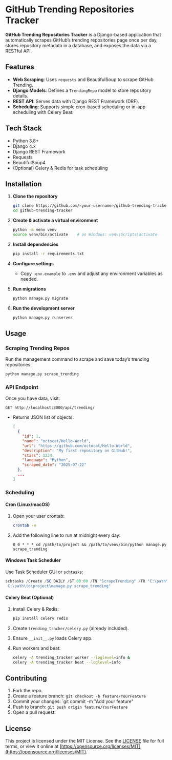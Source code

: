 # GitHub Trending Repositories Tracker

**GitHub Trending Repositories Tracker** is a Django-based application that automatically scrapes GitHub’s trending 
repositories page once per day, stores repository metadata in a database, and exposes the data via a RESTful API.

## Features

* **Web Scraping**: Uses `requests` and BeautifulSoup to scrape GitHub Trending.
* **Django Models**: Defines a `TrendingRepo` model to store repository details.
* **REST API**: Serves data with Django REST Framework (DRF).
* **Scheduling**: Supports simple cron-based scheduling or in-app scheduling with Celery Beat.

## Tech Stack

* Python 3.8+
* Django 4.x
* Django REST Framework
* Requests
* BeautifulSoup4
* (Optional) Celery & Redis for task scheduling

## Installation

1. **Clone the repository**

   ```bash
   git clone https://github.com/<your-username>/github-trending-tracker.git
   cd github-trending-tracker
   ```

2. **Create & activate a virtual environment**

   ```bash
   python -m venv venv
   source venv/bin/activate    # on Windows: venv\Scripts\activate
   ```

3. **Install dependencies**

   ```bash
   pip install -r requirements.txt
   ```

4. **Configure settings**

   * Copy `.env.example` to `.env` and adjust any environment variables as needed.

5. **Run migrations**

   ```bash
   python manage.py migrate
   ```

6. **Run the development server**

   ```bash
   python manage.py runserver
   ```

## Usage

### Scraping Trending Repos

Run the management command to scrape and save today’s trending repositories:

```bash
python manage.py scrape_trending
```

### API Endpoint

Once you have data, visit:

```
GET http://localhost:8000/api/trending/
```

* Returns JSON list of objects:

  ```json
  [
    {
      "id": 1,
      "name": "octocat/Hello-World",
      "url": "https://github.com/octocat/Hello-World",
      "description": "My first repository on GitHub!",
      "stars": 1234,
      "language": "Python",
      "scraped_date": "2025-07-22"
    },
    ...
  ]
  ```

### Scheduling

#### Cron (Linux/macOS)

1. Open your user crontab:

   ```bash
   crontab -e
   ```
2. Add the following line to run at midnight every day:

   ```cron
   0 0 * * * cd /path/to/project && /path/to/venv/bin/python manage.py scrape_trending
   ```

#### Windows Task Scheduler

Use Task Scheduler GUI or `schtasks`:

```powershell
schtasks /Create /SC DAILY /ST 00:00 /TN "ScrapeTrending" /TR "C:\path\to\venv\Scripts\python.exe
 C:\path\to\project\manage.py scrape_trending"
```

#### Celery Beat (Optional)

1. Install Celery & Redis:

   ```bash
   pip install celery redis
   ```
2. Create `trending_tracker/celery.py` (already included).
3. Ensure `__init__.py` loads Celery app.
4. Run workers and beat:

   ```bash
   celery -A trending_tracker worker --loglevel=info &
   celery -A trending_tracker beat --loglevel=info
   ```

## Contributing

1. Fork the repo.
2. Create a feature branch: `git checkout -b feature/YourFeature`
3. Commit your changes: \`git commit -m "Add your feature"
4. Push to branch: `git push origin feature/YourFeature`
5. Open a pull request.

## License

This project is licensed under the MIT License. See the [LICENSE](LICENSE) file for full terms, or view it online at 
[https://opensource.org/licenses/MIT](https://opensource.org/licenses/MIT).
